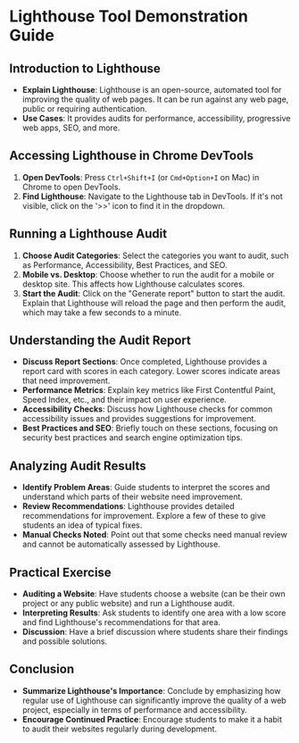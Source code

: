 # Lighthouse Tool Demonstration Guide

## Introduction to Lighthouse

- **Explain Lighthouse**: Lighthouse is an open-source, automated tool for improving the quality of web pages. It can be run against any web page, public or requiring authentication.
- **Use Cases**: It provides audits for performance, accessibility, progressive web apps, SEO, and more.

## Accessing Lighthouse in Chrome DevTools

1. **Open DevTools**: Press `Ctrl+Shift+I` (or `Cmd+Option+I` on Mac) in Chrome to open DevTools.
2. **Find Lighthouse**: Navigate to the Lighthouse tab in DevTools. If it's not visible, click on the '>>' icon to find it in the dropdown.

## Running a Lighthouse Audit

1. **Choose Audit Categories**: Select the categories you want to audit, such as Performance, Accessibility, Best Practices, and SEO.
2. **Mobile vs. Desktop**: Choose whether to run the audit for a mobile or desktop site. This affects how Lighthouse calculates scores.
3. **Start the Audit**: Click on the "Generate report" button to start the audit. Explain that Lighthouse will reload the page and then perform the audit, which may take a few seconds to a minute.

## Understanding the Audit Report

- **Discuss Report Sections**: Once completed, Lighthouse provides a report card with scores in each category. Lower scores indicate areas that need improvement.
- **Performance Metrics**: Explain key metrics like First Contentful Paint, Speed Index, etc., and their impact on user experience.
- **Accessibility Checks**: Discuss how Lighthouse checks for common accessibility issues and provides suggestions for improvement.
- **Best Practices and SEO**: Briefly touch on these sections, focusing on security best practices and search engine optimization tips.

## Analyzing Audit Results

- **Identify Problem Areas**: Guide students to interpret the scores and understand which parts of their website need improvement.
- **Review Recommendations**: Lighthouse provides detailed recommendations for improvement. Explore a few of these to give students an idea of typical fixes.
- **Manual Checks Noted**: Point out that some checks need manual review and cannot be automatically assessed by Lighthouse.

## Practical Exercise

- **Auditing a Website**: Have students choose a website (can be their own project or any public website) and run a Lighthouse audit.
- **Interpreting Results**: Ask students to identify one area with a low score and find Lighthouse's recommendations for that area.
- **Discussion**: Have a brief discussion where students share their findings and possible solutions.

## Conclusion

- **Summarize Lighthouse's Importance**: Conclude by emphasizing how regular use of Lighthouse can significantly improve the quality of a web project, especially in terms of performance and accessibility.
- **Encourage Continued Practice**: Encourage students to make it a habit to audit their websites regularly during development.
